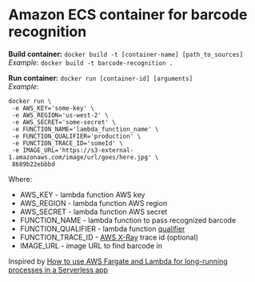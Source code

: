 Amazon ECS container for barcode recognition
=======================

**Build container:** `docker build -t [container-name] [path_to_sources]` \
_Example_: `docker build -t barcode-recognition .`

**Run container:** `docker run [container-id] [arguments]` \
_Example_: 
```
docker run \
 -e AWS_KEY='some-key' \
 -e AWS_REGION='us-west-2' \
 -e AWS_SECRET='some-secret' \
 -e FUNCTION_NAME='lambda_function_name' \
 -e FUNCTION_QUALIFIER='production' \
 -e FUNCTION_TRACE_ID='someId' \
 -e IMAGE_URL='https://s3-external-1.amazonaws.com/image/url/goes/here.jpg' \ 
 8689b22ebbbd
```

Where:
- AWS_KEY - lambda function AWS key
- AWS_REGION - lambda function AWS region
- AWS_SECRET - lambda function AWS secret
- FUNCTION_NAME - lambda function to pass recognized barcode
- FUNCTION_QUALIFIER - lambda function [qualifier](https://docs.aws.amazon.com/lambda/latest/dg/API_Invoke.html)
- FUNCTION_TRACE_ID - [AWS X-Ray](https://aws.amazon.com/xray/) trace id (optional)
- IMAGE_URL - image URL to find barcode in

Inspired by [How to use AWS Fargate and Lambda for long-running processes in a Serverless app](https://serverless.com/blog/serverless-application-for-long-running-process-fargate-lambda/)
